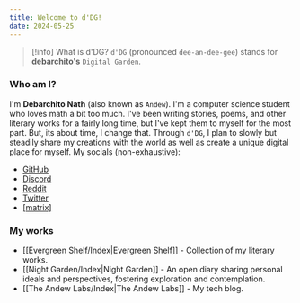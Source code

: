 ```yaml
---
title: Welcome to d'DG!
date: 2024-05-25
---
```


> [!info] What is d'DG?
> `d'DG` (pronounced `dee-an-dee-gee`) stands for **debarchito's** `Digital Garden`.

### Who am I?

I'm **Debarchito Nath** (also known as `Andew`). I'm a computer science student who loves math a bit too much. I've been writing stories, poems, and other literary works for a fairly long time, but I've kept them to myself for the most part. But, its about time, I change that. Through `d'DG`, I plan to slowly but steadily share my creations with the world as well as create a unique digital place for myself. My socials (non-exhaustive):

- [GitHub](https://github.com/debarchito)
- [Discord](https://discordapp.com/users/739497344780992564)
- [Reddit](https://www.reddit.com/user/debarchito/)
- [Twitter](https://twitter.com/debarchito)
- [\[matrix\]](https://matrix.to/#/@debarchito:matrix.org)

### My works

- [[Evergreen Shelf/Index|Evergreen Shelf]] - Collection of my literary works.
- [[Night Garden/Index|Night Garden]]  - An open diary sharing personal ideals and perspectives, fostering exploration and contemplation.
- [[The Andew Labs/Index|The Andew Labs]] - My tech blog.